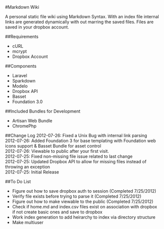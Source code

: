 #Markdown Wiki

A personal static file wiki using Markdown Syntax.  With an index file internal links are generated dynamically with out marring the saved files.  Files are saved in your dropbox account.

##Requirements
* cURL
* mcrypt
* Dropbox Account

##Components
* Laravel
* Sparkdown
* Modelo
* Dropbox API
* Basset
* Foundation 3.0

##Included Bundles for Development
* Artisan Web Bundle
* ChromePhp

##Change Log
2012-07-26: Fixed a Unix Bug with internal link parsing  
2012-07-26: Added Foundation 3 for base templating with Foundation web icons support & Basset Bundle for asset control  
2012-07-26: Viewable to public after your first visit.  
2012-07-25: Fixed non-missing file issue related to last change  
2012-07-25: Updated Dropbox API to allow for missing files instead of throwing an exception  
2012-07-25: Initial Release  

##To Do List
* Figure out how to save dropbox auth to session (Completed 7/25/2012)
* Verify file exists before trying to parse it (Completed 7/25/2012)
* Figure out how to make viewable to the public (Completed 7/25/2012)
* Check if  home.md and index.csv files exist on association with dropbox if not create basic ones and save to dropbox
* Work index generation to add heirarchy to index via directory structure
* Make multiuser
